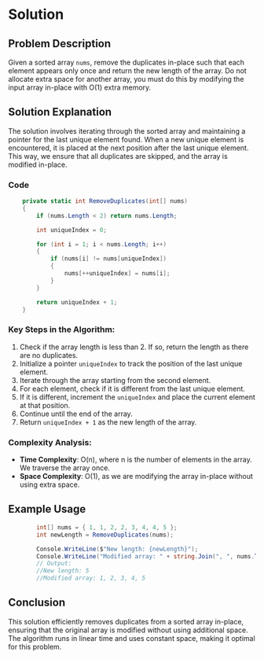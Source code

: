 # Solution

## Problem Description

Given a sorted array `nums`, remove the duplicates in-place such that each element appears only once and return the new length of the array. Do not allocate extra space for another array, you must do this by modifying the input array in-place with O(1) extra memory.

## Solution Explanation

The solution involves iterating through the sorted array and maintaining a pointer for the last unique element found. When a new unique element is encountered, it is placed at the next position after the last unique element. This way, we ensure that all duplicates are skipped, and the array is modified in-place.

### Code

```csharp
    private static int RemoveDuplicates(int[] nums)
    {
        if (nums.Length < 2) return nums.Length;

        int uniqueIndex = 0;

        for (int i = 1; i < nums.Length; i++)
        {
            if (nums[i] != nums[uniqueIndex])
            {
                nums[++uniqueIndex] = nums[i];
            }
        }

        return uniqueIndex + 1;
    }
```

### Key Steps in the Algorithm:

1. Check if the array length is less than 2. If so, return the length as there are no duplicates.
2. Initialize a pointer `uniqueIndex` to track the position of the last unique element.
3. Iterate through the array starting from the second element.
4. For each element, check if it is different from the last unique element.
5. If it is different, increment the `uniqueIndex` and place the current element at that position.
6. Continue until the end of the array.
7. Return `uniqueIndex + 1` as the new length of the array.

### Complexity Analysis:

- **Time Complexity**: O(n), where n is the number of elements in the array. We traverse the array once.
- **Space Complexity**: O(1), as we are modifying the array in-place without using extra space.

## Example Usage

```csharp
        int[] nums = { 1, 1, 2, 2, 3, 4, 4, 5 };
        int newLength = RemoveDuplicates(nums);

        Console.WriteLine($"New length: {newLength}");
        Console.WriteLine("Modified array: " + string.Join(", ", nums.Take(newLength)));
        // Output:
        //New length: 5
        //Modified array: 1, 2, 3, 4, 5
```

## Conclusion

This solution efficiently removes duplicates from a sorted array in-place, ensuring that the original array is modified without using additional space. The algorithm runs in linear time and uses constant space, making it optimal for this problem.
